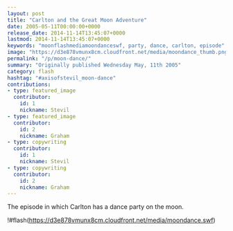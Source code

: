 ```yaml
---
layout: post
title: "Carlton and the Great Moon Adventure"
date: 2005-05-11T00:00:00+0000
release_date: 2014-11-14T13:45:07+0000
lastmod: 2014-11-14T13:45:07+0000
keywords: "moonflashmediamoondanceswf, party, dance, carlton, episode"
image: "https://d3e878vmunx8cm.cloudfront.net/media/moondance_thumb.png"
permalink: "/p/moon-dance/"
summary: "Originally published Wednesday May, 11th 2005"
category: flash
hashtag: "#axisofstevil_moon-dance"
contributions:
- type: featured_image
  contributor:
    id: 1
    nickname: Stevil
- type: featured_image
  contributor:
    id: 2
    nickname: Graham
- type: copywriting
  contributor:
    id: 1
    nickname: Stevil
- type: copywriting
  contributor:
    id: 2
    nickname: Graham
---
```


The episode in which Carlton has a dance party on the moon.

!#flash(https://d3e878vmunx8cm.cloudfront.net/media/moondance.swf)
